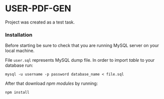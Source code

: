 # USER-PDF-GEN

Project was created as a test task.

### Installation

Before starting be sure to check that you are running MySQL server on your local machine. 

File `user.sql` represents MySQL dump file. In order to import *table* to your database run:
```
mysql -u username -p password database_name < file.sql
```
After that download *npm modules* by running:
```
npm install
```